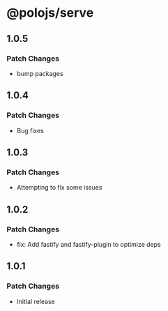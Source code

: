 # @polojs/serve

## 1.0.5

### Patch Changes

- bump packages

## 1.0.4

### Patch Changes

- Bug fixes

## 1.0.3

### Patch Changes

- Attempting to fix some issues

## 1.0.2

### Patch Changes

- fix: Add fastify and fastify-plugin to optimize deps

## 1.0.1

### Patch Changes

- Initial release
